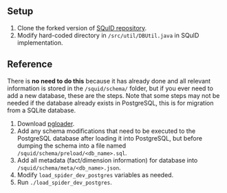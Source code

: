 ## Setup

1. Clone the forked version of [SQuID repository](https://github.com/chrisjbaik/squid-public).
2. Modify hard-coded directory in `/src/util/DBUtil.java` in SQuID implementation.

## Reference

There is **no need to do this** because it has already done and all relevant information is stored in the `/squid/schema/` folder, but if you ever need to add a new database, these are the steps. Note that some steps may not be needed if the database already exists in PostgreSQL, this is for migration from a SQLite database.

1. Download [pgloader](https://pgloader.readthedocs.io/en/latest/#).
2. Add any schema modifications that need to be executed to the PostgreSQL database after loading it into PostgreSQL, but before dumping the schema into a file named `/squid/schema/preload/<db_name>.sql`.
3. Add all metadata (fact/dimension information) for database into `/squid/schema/meta/<db_name>.json`.
4. Modify `load_spider_dev_postgres` variables as needed.
5. Run `./load_spider_dev_postgres`.
